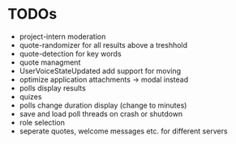 ﻿# TODOs

- project-intern moderation
- quote-randomizer for all results above a treshhold
- quote-detection for key words
- quote managment
- UserVoiceStateUpdated add support for moving 
- optimize application attachments -> modal instead
- polls display results
- quizes
- polls change duration display (change to minutes)
- save and load poll threads on crash or shutdown
- role selection
- seperate quotes, welcome messages etc. for different servers